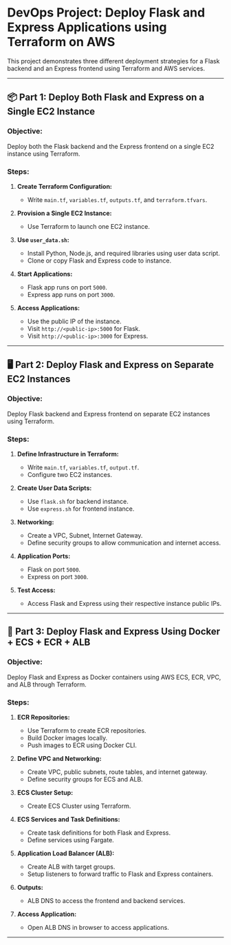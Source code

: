 # DevOps Project: Deploy Flask and Express Applications using Terraform on AWS

This project demonstrates three different deployment strategies for a Flask backend and an Express frontend using Terraform and AWS services.

---

## 📦 Part 1: Deploy Both Flask and Express on a Single EC2 Instance

### Objective:
Deploy both the Flask backend and the Express frontend on a single EC2 instance using Terraform.

### Steps:

1. **Create Terraform Configuration:**
   - Write `main.tf`, `variables.tf`, `outputs.tf`, and `terraform.tfvars`.

2. **Provision a Single EC2 Instance:**
   - Use Terraform to launch one EC2 instance.

3. **Use `user_data.sh`:**
   - Install Python, Node.js, and required libraries using user data script.
   - Clone or copy Flask and Express code to instance.

4. **Start Applications:**
   - Flask app runs on port `5000`.
   - Express app runs on port `3000`.

5. **Access Applications:**
   - Use the public IP of the instance.
   - Visit `http://<public-ip>:5000` for Flask.
   - Visit `http://<public-ip>:3000` for Express.

---

## 🖥️ Part 2: Deploy Flask and Express on Separate EC2 Instances

### Objective:
Deploy Flask backend and Express frontend on separate EC2 instances using Terraform.

### Steps:

1. **Define Infrastructure in Terraform:**
   - Write `main.tf`, `variables.tf`, `output.tf`.
   - Configure two EC2 instances.

2. **Create User Data Scripts:**
   - Use `flask.sh` for backend instance.
   - Use `express.sh` for frontend instance.

3. **Networking:**
   - Create a VPC, Subnet, Internet Gateway.
   - Define security groups to allow communication and internet access.

4. **Application Ports:**
   - Flask on port `5000`.
   - Express on port `3000`.

5. **Test Access:**
   - Access Flask and Express using their respective instance public IPs.

---

## 🐳 Part 3: Deploy Flask and Express Using Docker + ECS + ECR + ALB

### Objective:
Deploy Flask and Express as Docker containers using AWS ECS, ECR, VPC, and ALB through Terraform.

### Steps:

1. **ECR Repositories:**
   - Use Terraform to create ECR repositories.
   - Build Docker images locally.
   - Push images to ECR using Docker CLI.

2. **Define VPC and Networking:**
   - Create VPC, public subnets, route tables, and internet gateway.
   - Define security groups for ECS and ALB.

3. **ECS Cluster Setup:**
   - Create ECS Cluster using Terraform.

4. **ECS Services and Task Definitions:**
   - Create task definitions for both Flask and Express.
   - Define services using Fargate.

5. **Application Load Balancer (ALB):**
   - Create ALB with target groups.
   - Setup listeners to forward traffic to Flask and Express containers.

6. **Outputs:**
   - ALB DNS to access the frontend and backend services.

7. **Access Application:**
   - Open ALB DNS in browser to access applications.

---
